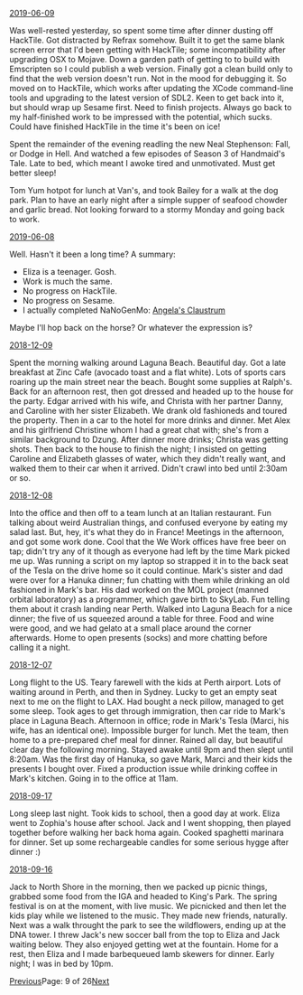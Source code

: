 [2019-06-09](/diary/2019/06/09.md)

Was well-rested yesterday, so spent some time after dinner dusting off HackTile. Got distracted by Refrax somehow. Built it to get the same blank screen error that I'd been getting with HackTile; some incompatibility after upgrading OSX to Mojave. Down a garden path of getting to to build with Emscripten so I could publish a web version. Finally got a clean build only to find that the web version doesn't run. Not in the mood for debugging it. So moved on to HackTile, which works after updating the XCode command-line tools and upgrading to the latest version of SDL2. Keen to get back into it, but should wrap up Sesame first. Need to finish projects. Always go back to my half-finished work to be impressed with the potential, which sucks. Could have finished HackTile in the time it's been on ice!

Spent the remainder of the evening readling the new Neal Stephenson: Fall, or Dodge in Hell. And watched a few episodes of Season 3 of Handmaid's Tale. Late to bed, which meant I awoke tired and unmotivated. Must get better sleep!

Tom Yum hotpot for lunch at Van's, and took Bailey for a walk at the dog park. Plan to have an early night after a simple supper of seafood chowder and garlic bread. Not looking forward to a stormy Monday and going back to work.

[2019-06-08](/diary/2019/06/08.md)

Well. Hasn't it been a long time? A summary:

- Eliza is a teenager. Gosh.
- Work is much the same.
- No progress on HackTile.
- No progress on Sesame.
- I actually completed NaNoGenMo: [Angela's Claustrum](https://github.com/kranzky/insoluble/blob/master/claustrum.md)

Maybe I'll hop back on the horse? Or whatever the expression is?

[2018-12-09](/diary/2018/12/09.md)

Spent the morning walking around Laguna Beach. Beautiful day. Got a late breakfast at Zinc Cafe (avocado toast and a flat white). Lots of sports cars roaring up the main street near the beach. Bought some supplies at Ralph's. Back for an afternoon rest, then got dressed and headed up to the house for the party. Edgar arrived with his wife, and Christa with her partner Danny, and Caroline with her sister Elizabeth. We drank old fashioneds and toured the property. Then in a car to the hotel for more drinks and dinner. Met Alex and his girlfriend Christine whom I had a great chat with; she's from a similar background to Dzung. After dinner more drinks; Christa was getting shots. Then back to the house to finish the night; I insisted on getting Caroline and Elizabeth glasses of water, which they didn't really want, and walked them to their car when it arrived. Didn't crawl into bed until 2:30am or so.

[2018-12-08](/diary/2018/12/08.md)

Into the office and then off to a team lunch at an Italian restaurant. Fun talking about weird Australian things, and confused everyone by eating my salad last. But, hey, it's what they do in France! Meetings in the afternoon, and got some work done. Cool that the We Work offices have free beer on tap; didn't try any of it though as everyone had left by the time Mark picked me up. Was running a script on my laptop so strapped it in to the back seat of the Tesla on the drive home so it could continue. Mark's sister and dad were over for a Hanuka dinner; fun chatting with them while drinking an old fashioned in Mark's bar. His dad worked on the MOL project (manned orbital laboratory) as a programmer, which gave birth to SkyLab. Fun telling them about it crash landing near Perth. Walked into Laguna Beach for a nice dinner; the five of us squeezed around a table for three. Food and wine were good, and we had gelato at a small place around the corner afterwards. Home to open presents (socks) and more chatting before calling it a night.

[2018-12-07](/diary/2018/12/07.md)

Long flight to the US. Teary farewell with the kids at Perth airport. Lots of waiting around in Perth, and then in Sydney. Lucky to get an empty seat next to me on the flight to LAX. Had bought a neck pillow, managed to get some sleep. Took ages to get through immigration, then car ride to Mark's place in Laguna Beach. Afternoon in office; rode in Mark's Tesla (Marci, his wife, has an identical one). Impossible burger for lunch. Met the team, then home to a pre-prepared chef meal for dinner. Rained all day, but beautiful clear day the following morning. Stayed awake until 9pm and then slept until 8:20am. Was the first day of Hanuka, so gave Mark, Marci and their kids the presents I bought over. Fixed a production issue while drinking coffee in Mark's kitchen. Going in to the office at 11am.

[2018-09-17](/diary/2018/09/17.md)

Long sleep last night. Took kids to school, then a good day at work. Eliza went to Zophia's house after school. Jack and I went shopping, then played together before walking her back homa again. Cooked spaghetti marinara for dinner. Set up some rechargeable candles for some serious hygge after dinner :)

[2018-09-16](/diary/2018/09/16.md)

Jack to North Shore in the morning, then we packed up picnic things, grabbed some food from the IGA and headed to King's Park. The spring festival is on at the moment, with live music. We picnicked and then let the kids play while we listened to the music. They made new friends, naturally. Next was a walk throught the park to see the wildflowers, ending up at the DNA tower. I threw Jack's new soccer ball from the top to Eliza and Jack waiting below. They also enjoyed getting wet at the fountain. Home for a rest, then Eliza and I made barbequeued lamb skewers for dinner. Early night; I was in bed by 10pm.

[Previous](/diary/page8)Page: 9 of 26[Next](/diary/page10)